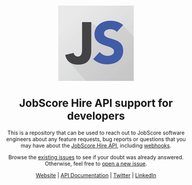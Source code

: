 <div align="center">
  <a href="https://developer.jobscore.com/">
    <img src="logo.png" width="200px" height="200px" />
  </a>

  <h1>JobScore Hire API support for developers</h1>

  <p>
    This is a repository that can be used to reach out to JobScore software
    engineers about any feature requests, bug reports or questions that you may
    have about the <a href="https://developer.jobscore.com/">JobScore Hire API</a>,
    including <a href="https://developer.jobscore.com/#webhooks">webhooks</a>.
  </p>

  <p>
    Browse the <a href="https://github.com/jobscore/hire-api-support/issues">existing issues</a>
    to see if your doubt was already answered. Otherwise, feel free to
    <a href="https://github.com/jobscore/hire-api-support/issues/new">open a new issue</a>.
  </p>

  <p>
    <a href="https://www.jobscore.com/">Website</a> | <a href="https://developer.jobscore.com/">API Documentation</a> | <a href="https://twitter.com/jobscore">Twitter</a> | <a href="https://www.linkedin.com/company/jobscore/">LinkedIn</a>
  </p>
</div>
